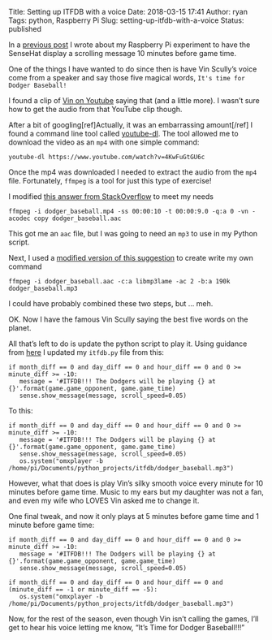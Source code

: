 Title: Setting up ITFDB with a voice
Date: 2018-03-15 17:41
Author: ryan
Tags: python, Raspberry Pi
Slug: setting-up-itfdb-with-a-voice
Status: published

In a [previous post](/itfdb.html) I wrote about my Raspberry Pi experiment to have the SenseHat display a scrolling message 10 minutes before game time.

One of the things I have wanted to do since then is have Vin Scully’s voice come from a speaker and say those five magical words, `It's time for Dodger Baseball!`

I found a clip of [Vin on Youtube](https://www.youtube.com/watch?v=4KwFuGtGU6c) saying that (and a little more). I wasn’t sure how to get the audio from that YouTube clip though.

After a bit of googling[ref]Actually, it was an embarrassing amount[/ref] I found a command line tool called [youtube-dl](https://rg3.github.io/youtube-dl/). The tool allowed me to download the video as an `mp4` with one simple command:

    youtube-dl https://www.youtube.com/watch?v=4KwFuGtGU6c

Once the mp4 was downloaded I needed to extract the audio from the `mp4` file. Fortunately, `ffmpeg` is a tool for just this type of exercise!

I modified [this answer from StackOverflow](https://stackoverflow.com/questions/9913032/ffmpeg-to-extract-audio-from-video) to meet my needs

    ffmpeg -i dodger_baseball.mp4 -ss 00:00:10 -t 00:00:9.0 -q:a 0 -vn -acodec copy dodger_baseball.aac

This got me an `aac` file, but I was going to need an `mp3` to use in my Python script.

Next, I used a [modified version of this suggestion](https://askubuntu.com/questions/35457/converting-aac-to-mp3-via-command-line) to create write my own command

    ffmpeg -i dodger_baseball.aac -c:a libmp3lame -ac 2 -b:a 190k dodger_baseball.mp3

I could have probably combined these two steps, but … meh.

OK. Now I have the famous Vin Scully saying the best five words on the planet.

All that’s left to do is update the python script to play it. Using guidance from [here](https://raspberrypi.stackexchange.com/questions/7088/playing-audio-files-with-python) I updated my `itfdb.py` file from this:

    if month_diff == 0 and day_diff == 0 and hour_diff == 0 and 0 >= minute_diff >= -10:
       message = '#ITFDB!!! The Dodgers will be playing {} at {}'.format(game.game_opponent, game.game_time)
       sense.show_message(message, scroll_speed=0.05)

To this:

    if month_diff == 0 and day_diff == 0 and hour_diff == 0 and 0 >= minute_diff >= -10:
       message = '#ITFDB!!! The Dodgers will be playing {} at {}'.format(game.game_opponent, game.game_time)
       sense.show_message(message, scroll_speed=0.05)
       os.system("omxplayer -b /home/pi/Documents/python_projects/itfdb/dodger_baseball.mp3")

However, what that does is play Vin’s silky smooth voice every minute for 10 minutes before game time. Music to my ears but my daughter was not a fan, and even my wife who LOVES Vin asked me to change it.

One final tweak, and now it only plays at 5 minutes before game time and 1 minute before game time:

    if month_diff == 0 and day_diff == 0 and hour_diff == 0 and 0 >= minute_diff >= -10:
       message = '#ITFDB!!! The Dodgers will be playing {} at {}'.format(game.game_opponent, game.game_time)
       sense.show_message(message, scroll_speed=0.05)

    if month_diff == 0 and day_diff == 0 and hour_diff == 0 and (minute_diff == -1 or minute_diff == -5):
       os.system("omxplayer -b /home/pi/Documents/python_projects/itfdb/dodger_baseball.mp3")

Now, for the rest of the season, even though Vin isn’t calling the games, I’ll get to hear his voice letting me know, “It’s Time for Dodger Baseball!!!”

